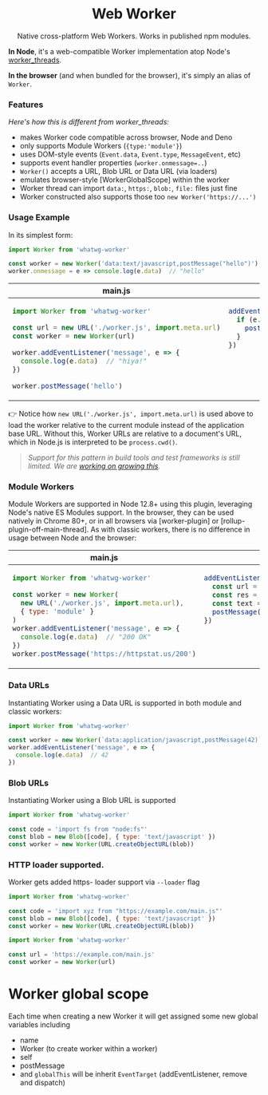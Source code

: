 <h1 align="center">
  Web Worker
</h1>
<p align="center">
  Native cross-platform Web Workers. Works in published npm modules.
</p>

**In Node**, it's a web-compatible Worker implementation atop Node's [worker_threads](https://nodejs.org/api/worker_threads.html).

**In the browser** (and when bundled for the browser), it's simply an alias of `Worker`.

### Features

_Here's how this is different from worker_threads:_

- makes Worker code compatible across browser, Node and Deno
- only supports Module Workers (`{type:'module'}`)
- uses DOM-style events (`Event.data`, `Event.type`, `MessageEvent`, etc)
- supports event handler properties (`worker.onmessage=..`)
- `Worker()` accepts a URL, Blob URL or Data URL (via loaders)
- emulates browser-style [WorkerGlobalScope] within the worker
- Worker thread can import `data:`, `https:`, `blob:`, `file:` files just fine
 - Worker constructed also supports those too `new Worker('https://...')`

### Usage Example

In its simplest form:

```js
import Worker from 'whatwg-worker'

const worker = new Worker('data:text/javascript,postMessage("hello")')
worker.onmessage = e => console.log(e.data)  // "hello"
```

<table>
<thead><tr><th><strong>main.js</strong></th><th><strong>worker.js</strong></th></tr></thead>
<tbody><tr><td>

```js
import Worker from 'whatwg-worker'

const url = new URL('./worker.js', import.meta.url)
const worker = new Worker(url)

worker.addEventListener('message', e => {
  console.log(e.data)  // "hiya!"
})

worker.postMessage('hello')
```

</td><td valign="top">

```js
addEventListener('message', e => {
  if (e.data === 'hello') {
    postMessage('hiya!')
  }
})
```

</td></tr></tbody>
</table>

👉 Notice how `new URL('./worker.js', import.meta.url)` is used above to load the worker relative to the current module instead of the application base URL. Without this, Worker URLs are relative to a document's URL, which in Node.js is interpreted to be `process.cwd()`.

> _Support for this pattern in build tools and test frameworks is still limited. We are [working on growing this](https://github.com/developit/web-worker/issues/4)._

### Module Workers

Module Workers are supported in Node 12.8+ using this plugin, leveraging Node's native ES Modules support.
In the browser, they can be used natively in Chrome 80+, or in all browsers via [worker-plugin] or [rollup-plugin-off-main-thread]. As with classic workers, there is no difference in usage between Node and the browser:

<table>
<thead><tr><th><strong>main.js</strong></th><th><strong>worker.js</strong></th></tr></thead>
<tbody><tr><td>

```js
import Worker from 'whatwg-worker'

const worker = new Worker(
  new URL('./worker.js', import.meta.url),
  { type: 'module' }
)
worker.addEventListener('message', e => {
  console.log(e.data)  // "200 OK"
})
worker.postMessage('https://httpstat.us/200')
```

</td><td valign="top">

```js
addEventListener('message', async e => {
  const url = e.data
  const res = await fetch(url)
  const text = await res.text()
  postMessage(text)
})
```

</td></tr></tbody>
</table>


### Data URLs

Instantiating Worker using a Data URL is supported in both module and classic workers:

```js
import Worker from 'whatwg-worker'

const worker = new Worker(`data:application/javascript,postMessage(42)`)
worker.addEventListener('message', e => {
  console.log(e.data)  // 42
})
```

### Blob URLs

Instantiating Worker using a Blob URL is supported

```js
import Worker from 'whatwg-worker'

const code = 'import fs from "node:fs"'
const blob = new Blob([code], { type: 'text/javascript' })
const worker = new Worker(URL.createObjectURL(blob))
```

### HTTP loader supported.

Worker gets added https- loader support via `--loader` flag

```js
import Worker from 'whatwg-worker'

const code = 'import xyz from "https://example.com/main.js"'
const blob = new Blob([code], { type: 'text/javascript' })
const worker = new Worker(URL.createObjectURL(blob))
```

```js
import Worker from 'whatwg-worker'

const url = 'https://example.com/main.js'
const worker = new Worker(url)
```


# Worker global scope

Each time when creating a new Worker it will get assigned some new global variables
including
- name
- Worker (to create worker within a worker)
- self
- postMessage
- and `globalThis` will be inherit `EventTarget` (addEventListener, remove and dispatch)
